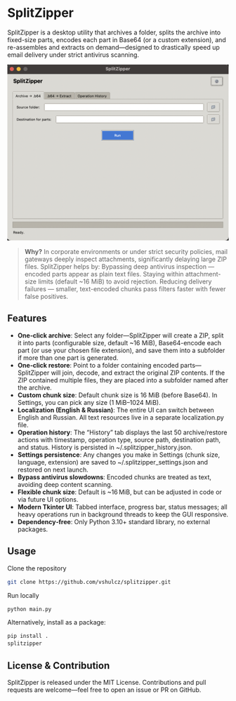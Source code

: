 # SplitZipper

SplitZipper is a desktop utility that archives a folder, splits the archive into fixed-size parts, encodes each part in Base64 (or a custom extension), and re-assembles and extracts on demand—designed to drastically speed up email delivery under strict antivirus scanning.

![Main Tab](docs/screenshots/main_tab.png)

> **Why?**
> In corporate environments or under strict security policies, mail gateways deeply inspect attachments, significantly delaying large ZIP files. SplitZipper helps by:
> Bypassing deep antivirus inspection — encoded parts appear as plain text files.
> Staying within attachment-size limits (default ~16 MiB) to avoid rejection.
> Reducing delivery failures — smaller, text-encoded chunks pass filters faster with fewer false positives.

## Features

* **One‑click archive**: Select any folder—SplitZipper will create a ZIP, split it into parts (configurable size, default ~16 MiB), Base64-encode each part (or use your chosen file extension), and save them into a subfolder if more than one part is generated.
* **One‑click restore**: Point to a folder containing encoded parts—SplitZipper will join, decode, and extract the original ZIP contents. If the ZIP contained multiple files, they are placed into a subfolder named after the archive.
* **Custom chunk size**: Default chunk size is 16 MiB (before Base64). In Settings, you can pick any size (1 MiB–1024 MiB).
* **Localization (English & Russian)**: The entire UI can switch between English and Russian. All text resources live in a separate localization.py file.
* **Operation history**: The “History” tab displays the last 50 archive/restore actions with timestamp, operation type, source path, destination path, and status. History is persisted in ~/.splitzipper_history.json.
* **Settings persistence**: Any changes you make in Settings (chunk size, language, extension) are saved to ~/.splitzipper_settings.json and restored on next launch.
* **Bypass antivirus slowdowns**: Encoded chunks are treated as text, avoiding deep content scanning.
* **Flexible chunk size**: Default is ~16 MiB, but can be adjusted in code or via future UI options.
* **Modern Tkinter UI**: Tabbed interface, progress bar, status messages; all heavy operations run in background threads to keep the GUI responsive.
* **Dependency‑free**: Only Python 3.10+ standard library, no external packages.

## Usage

Clone the repository

```bash
git clone https://github.com/vshulcz/splitzipper.git
```

Run locally

```bash
python main.py
```

Alternatively, install as a package:

```bash
pip install .
splitzipper
```

## License & Contribution

SplitZipper is released under the MIT License. Contributions and pull requests are welcome—feel free to open an issue or PR on GitHub.